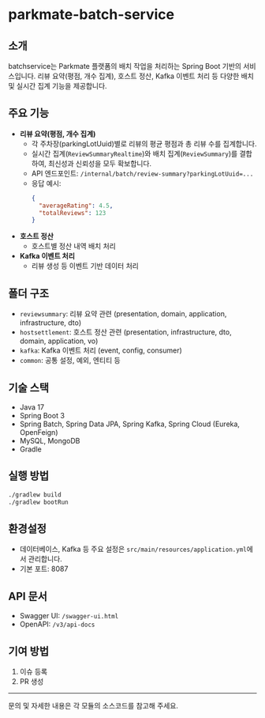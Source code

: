 # parkmate-batch-service

## 소개
batchservice는 Parkmate 플랫폼의 배치 작업을 처리하는 Spring Boot 기반의 서비스입니다. 리뷰 요약(평점, 개수 집계), 호스트 정산, Kafka 이벤트 처리 등 다양한 배치 및 실시간 집계 기능을 제공합니다.

## 주요 기능
- **리뷰 요약(평점, 개수 집계)**
  - 각 주차장(parkingLotUuid)별로 리뷰의 평균 평점과 총 리뷰 수를 집계합니다.
  - 실시간 집계(`ReviewSummaryRealtime`)와 배치 집계(`ReviewSummary`)를 결합하여, 최신성과 신뢰성을 모두 확보합니다.
  - API 엔드포인트: `/internal/batch/review-summary?parkingLotUuid=...`
  - 응답 예시:
    ```json
    {
      "averageRating": 4.5,
      "totalReviews": 123
    }
    ```
- **호스트 정산**
  - 호스트별 정산 내역 배치 처리
- **Kafka 이벤트 처리**
  - 리뷰 생성 등 이벤트 기반 데이터 처리

## 폴더 구조
- `reviewsummary`: 리뷰 요약 관련 (presentation, domain, application, infrastructure, dto)
- `hostsettlement`: 호스트 정산 관련 (presentation, infrastructure, dto, domain, application, vo)
- `kafka`: Kafka 이벤트 처리 (event, config, consumer)
- `common`: 공통 설정, 예외, 엔티티 등

## 기술 스택
- Java 17
- Spring Boot 3
- Spring Batch, Spring Data JPA, Spring Kafka, Spring Cloud (Eureka, OpenFeign)
- MySQL, MongoDB
- Gradle

## 실행 방법
```bash
./gradlew build
./gradlew bootRun
```

## 환경설정
- 데이터베이스, Kafka 등 주요 설정은 `src/main/resources/application.yml`에서 관리합니다.
- 기본 포트: 8087

## API 문서
- Swagger UI: `/swagger-ui.html`
- OpenAPI: `/v3/api-docs`

## 기여 방법
1. 이슈 등록
2. PR 생성

---
문의 및 자세한 내용은 각 모듈의 소스코드를 참고해 주세요.

